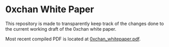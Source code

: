 # 0xchan White Paper
This repository is made to transparently keep track of the changes done to the current working draft of the 0xchan white paper.

Most recent compiled PDF is located at [0xchan_whitepaper.pdf](0xchan_whitepaper.pdf).

